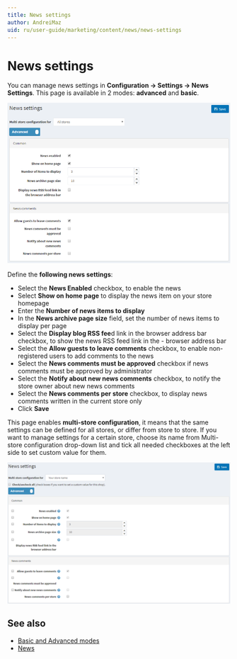 ```yaml
---
title: News settings
author: AndreiMaz
uid: ru/user-guide/marketing/content/news/news-settings
---
```

# News settings

You can manage news settings in **Configuration → Settings → News Settings**. This page is available in 2 modes: **advanced** and **basic**.

![p1](_static/news-settings/Setting-News1.png)

Define the **following news settings**:

- Select the **News Enabled** checkbox, to enable the news
- Select **Show on home page** to display the news item on your store homepage
- Enter the **Number of news items to display**
- In the **News archive page size** field, set the number of news items to display per page
- Select the **Display blog RSS fee**d link in the browser address bar checkbox, to show the news RSS feed link in the  - browser address bar
- Select the **Allow guests to leave comments** checkbox, to enable non-registered users to add comments to the news
- Select the **News comments must be approved** checkbox if news comments must be approved by administrator
- Select the **Notify about new news comments** checkbox, to notify the store owner about new news comments
- Select the **News comments per store** checkbox, to display news comments written in the current store only
- Click **Save**

This page enables **multi-store configuration**, it means that the same settings can be defined for all stores, or differ from store to store. If you want to manage settings for a certain store, choose its name from Multi-store configuration drop-down list and tick all needed checkboxes at the left side to set custom value for them.

![p2](_static/news-settings/Setting-News%202.png)

## See also

- [Basic and Advanced modes](xref:ru/user-guide/configuring/nopcommerce-interface)
- [News](xref:ru/user-guide/marketing/content/news/index)
